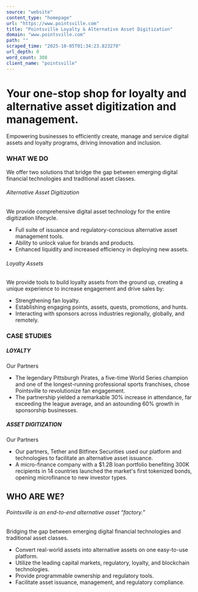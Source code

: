 ```yaml
---
source: "website"
content_type: "homepage"
url: "https://www.pointsville.com"
title: "Pointsville Loyalty & Alternative Asset Digitization"
domain: "www.pointsville.com"
path: ""
scraped_time: "2025-10-05T01:34:23.823270"
url_depth: 0
word_count: 308
client_name: "pointsville"
---
```


# Your one-stop shop for loyalty and alternative asset digitization and management.

Empowering businesses to efficiently create, manage and service digital assets and loyalty programs, driving innovation and inclusion.

### WHAT WE DO

We offer two solutions that bridge the gap between emerging digital financial technologies and traditional asset classes.

###### Alternative Asset Digitization

We provide comprehensive digital asset technology for the entire digitization lifecycle.

*   Full suite of issuance and regulatory-conscious alternative asset management tools.
*   Ability to unlock value for brands and products.
*   Enhanced liquidity and increased efficiency in deploying new assets.

###### Loyalty Assets

We provide tools to build loyalty assets from the ground up, creating a unique experience to increase engagement and drive sales by:

*   Strengthening fan loyalty.
*   Establishing engaging points, assets, quests, promotions, and hunts.
*   Interacting with sponsors across industries regionally, globally, and remotely.

### CASE STUDIES

##### LOYALTY

Our Partners

*   The legendary Pittsburgh Pirates, a five-time World Series champion and one of the longest-running professional sports franchises, chose Pointsville to revolutionize fan engagement.
*   The partnership yielded a remarkable 30% increase in attendance, far exceeding the league average, and an astounding 60% growth in sponsorship businesses.

##### ASSET DIGITIZATION

Our Partners

*   Our partners, Tether and Bitfinex Securities used our platform and technologies to facilitate an alternative asset issuance.
*   A micro-finance company with a $1.2B loan portfolio benefiting 300K recipients in 14 countries launched the market's first tokenized bonds, opening microfinance to new investor types.

## WHO ARE WE?

###### Pointsville is an end-to-end alternative asset “factory.”

Bridging the gap between emerging digital financial technologies and traditional asset classes.

*   Convert real-world assets into alternative assets on one easy-to-use platform.
*   Utilize the leading capital markets, regulatory, loyalty, and blockchain technologies.
*   Provide programmable ownership and regulatory tools.
*   Facilitate asset issuance, management, and regulatory compliance.